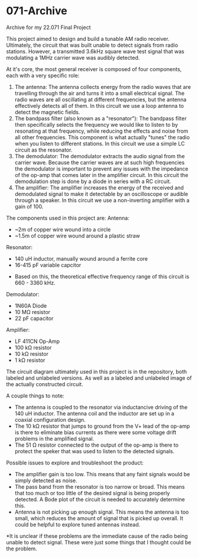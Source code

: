 # 071-Archive
Archive for my 22.071 Final Project

This project aimed to design and build a tunable AM radio receiver. 
Ultimately, the circuit that was built unable to detect signals from radio stations. However, a transmitted 3.6kHz square wave test signal that was modulating a 1MHz carrier wave was audibly detected.

At it's core, the most general receiver is composed of four components, each with a very specific role:
1) The antenna:
The antenna collects energy from the radio waves that are travelling through the air and turns it into a small electrical signal. The radio waves are all oscillating at different frequencies, but the antenna effectively detects all of them. In this circuit we use a loop antenna to detect the magnetic fields. 
2) The bandpass filter (also known as a "resonator"):
The bandpass filter then specifically selects the frequency we would like to listen to by resonating at that frequency, while reducing the effects and noise from all other frequencies. This component is what actually "tunes" the radio when you listen to different stations. In this circuit we use a simple LC circuit as the resonator. 
3) The demodulator:
The demodulator extracts the audio signal from the carrier wave. Because the carrier waves are at such high frequencies the demodulator is important to prevent any issues with the impedance of the op-amp that comes later in the amplifier circuit. In this circuit the demodulation step is done by a diode in series with a RC circuit.
4) The amplifier:
The amplifier increases the energy of the received and demodulated signal to make it detectable by an oscilloscope or audible through a speaker. In this circuit we use a non-inverting amplifier with a gain of 100.

The components used in this project are:
Antenna:
- ~2m of copper wire wound into a circle
- ~1.5m of copper wire wound around a plastic straw

Resonator: 
- 140 uH inductor, manually wound around a ferrite core
- 16-415 pF variable capcitor
* Based on this, the theoretical effective frequency range of this circuit is 660 - 3360 kHz.

Demodulator:
- 1N60A  Diode
- 10 MΩ resistor
- 22 pF capacitor

Amplifier:
- LF 411CN Op-Amp
- 100 kΩ resistor
- 10 kΩ resistor
- 1 kΩ resistor

The circuit diagram ultimately used in this project is in the repository, both labeled and unlabeled versions. As well as a labeled and unlabeled image of the actually constructed circuit.

A couple things to note:
- The antenna is coupled to the resonator via inductancive driving of the 140 uH inductor. The antenna coil and the inductor are set up in a coaxial configuration design.
- The 10 kΩ resistor that jumps to ground from the V+ lead of the op-amp is there to eliminate bias currents as there were some voltage drift problems in the amplified signal. 
- The 51 Ω resistor connected to the output of the op-amp is there to protect the speker that was used to listen to the detected signals. 

Possible issues to explore and troubleshoot the product:
- The amplifier gain is too low. This means that any faint signals would be simply detected as noise.
- The pass band from the resonator is too narrow or broad. This means that too much or too little of the desired signal is being properly detected. A Bode plot of the circuit is needed to accurately determine this.
- Antenna is not picking up enough signal. This means the antenna is too small, which reduces the amount of signal that is picked up overall. It could be helpful to explore tuned antennas instead. 

*It is unclear if these problems are the immediate cause of the radio being unable to detect signal. These were just some things that I thought could be the problem. 
